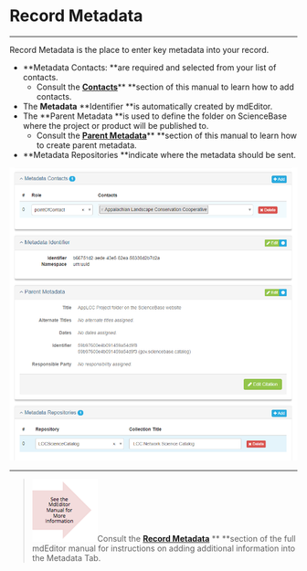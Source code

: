 # Record Metadata

---

Record Metadata is the place to enter key metadata into your record.

* **Metadata Contacts: **are required and selected from your list of contacts. 
  * Consult the [**Contacts**](/contacts.md)** **section of this manual to learn how to add contacts.
* The **Metadata** **Identifier **is automatically created by mdEditor.
* The **Parent Metadata **is used to define the folder on ScienceBase where the project or product will be published to.
  * Consult the [**Parent Metadata**](/record/edit/metadata/parent-metadata.md)** **section of this manual to learn how to create parent metadata.
* **Metadata Repositories **indicate where the metadata should be sent.

![](/assets/metadata_window_lcc.png)

---

> ![](/assets/see_full_manual_for.png)Consult the [**Record Metadata**](https://adiwg.gitbooks.io/mdeditor/content/record/edit/metadata.html) ** **section of the full mdEditor manual for instructions on adding additional information into the Metadata Tab.



